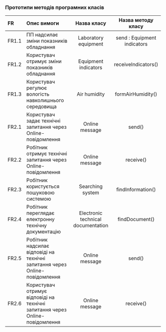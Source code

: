 ### Прототипи методів програмних класів
|FR|Опис вимоги|Назва класу|Назва методу класу|
|:-|:-|:-:|:-:|
|FR1.1|ПП надсилає зміни показників обладнання|Laboratory equipment|send : Equipment indicators|
|FR1.2|Користувач отримує зміни показників обладнання|Equipment indicators|receiveIndicators()|
|FR1.3|Користувач регулює вологість навколишнього середовища|Air humidity|formAirHumidity()|
|FR2.1|Користувач задає технічні запитання через Online-повідомлення|Online message|send()|
|FR2.2|Робітник отримує технічні запитання через Online-повідомлення|Online message|receive()|
|FR2.3|Робітник користується пошуковою системою|Searching system|findInformation()|
|FR2.4|Робітник переглядає електронну технічну документацію|Electronic technical documentation|findDocument()|
|FR2.5|Робітник надсилає відповіді на технічні запитання через Online-повідомлення|Online message|send()|
|FR2.6|Користувач отримує відповіді на технічні запитання через Online-повідомлення|Online message|receive()|
